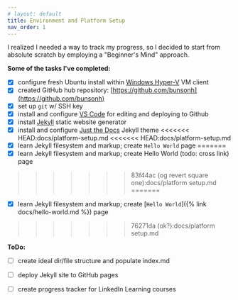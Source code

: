 ```yaml
---
# layout: default
title: Environment and Platform Setup
nav_order: 1
---
```


I realized I needed a way to track my progress, so I decided to start from absolute scratch by employing a "Beginner's Mind" approach.

**Some of the tasks I've completed:** 
- [x] configure fresh Ubuntu install within [Windows Hyper-V](//learn.microsoft.com/en-us/virtualization/hyper-v-on-windows/about/) VM client
- [x] created GitHub hub repository: [https://github.com/bunsonh](https://github.com/bunsonh)
- [x] set up `git` w/ SSH key
- [x] install and configure [VS Code](https://code.visualstudio.com/) for editing and deploying to Github
- [x] install [Jekyll](https://jekyllrb.com/) static website generator
- [x] install and configure [Just the Docs](https://just-the-docs.github.io/) Jekyll theme
<<<<<<< HEAD:docs/platform-setup.md
<<<<<<< HEAD:docs/platform-setup.md
- [x] learn Jekyll filesystem and markup; create `Hello World` page
=======
- [x] learn Jekyll filesystem and markup; create Hello World (todo: cross link) page
>>>>>>> 83f44ac (og revert square one):docs/platform setup.md
=======
- [x] learn Jekyll filesystem and markup; create [`Hello World`]({% link docs/hello-world.md %}) page
>>>>>>> 76271da (ok?):docs/platform setup.md

**ToDo:**
- [ ] create ideal dir/file structure and populate index.md
- [ ] deploy Jekyll site to GitHub pages
- [ ] create progress tracker for LinkedIn Learning courses

